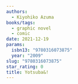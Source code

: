 ```yaml
---
authors:
  - Kiyohiko Azuma
books/tags:
  - graphic novel
  - comic
date: 2021-12-19
params:
  isbn13: "9780316073875"
  year: "2009"
slug: "9780316073875"
star_rating: 0
title: Yotsuba&!
---
```


<!--more-->
